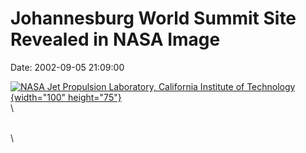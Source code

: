 Johannesburg World Summit Site Revealed in NASA Image
=====================================================

Date: 2002-09-05 21:09:00

[![NASA Jet Propulsion Laboratory, California Institute of
Technology](http://www.jpl.nasa.gov/images/tri-logo-16.jpg){width="100"
height="75"}](http://www.jpl.nasa.gov/news/&rn=news.xml&rst=6503)\
\

\
\
